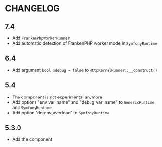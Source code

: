 CHANGELOG
=========

7.4
---

 * Add `FrankenPhpWorkerRunner`
 * Add automatic detection of FrankenPHP worker mode in `SymfonyRuntime`

6.4
---

 * Add argument `bool $debug = false` to `HttpKernelRunner::__construct()`

5.4
---

 * The component is not experimental anymore
 * Add options "env_var_name" and "debug_var_name" to `GenericRuntime` and `SymfonyRuntime`
 * Add option "dotenv_overload" to `SymfonyRuntime`

5.3.0
-----

 * Add the component
